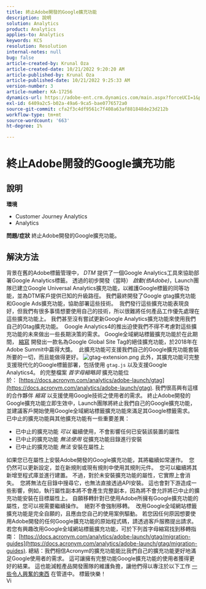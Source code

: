 ```yaml
---
title: 終止Adobe開發的Google擴充功能
description: 說明
solution: Analytics
product: Analytics
applies-to: Analytics
keywords: KCS
resolution: Resolution
internal-notes: null
bug: false
article-created-by: Krunal Oza
article-created-date: 10/21/2022 9:20:20 AM
article-published-by: Krunal Oza
article-published-date: 10/21/2022 9:25:33 AM
version-number: 3
article-number: KA-17256
dynamics-url: https://adobe-ent.crm.dynamics.com/main.aspx?forceUCI=1&pagetype=entityrecord&etn=knowledgearticle&id=98c25394-2151-ed11-bba2-0022480867fb
exl-id: 6409a2c5-b02a-49a6-9ca5-bae0776572a0
source-git-commit: cfa2f3c4df9561c7f408a63af881848de23d212b
workflow-type: tm+mt
source-wordcount: '663'
ht-degree: 1%

---
```


# 終止Adobe開發的Google擴充功能

## 說明

<b>環境</b>
- Customer Journey Analytics
- Analytics



<b>問題/症狀</b>
終止Adobe開發的Google擴充功能。


## 解決方法

背景在舊的Adobe標籤管理中， *DTM* 提供了一個Google Analytics工具來協助部署Google Analytics標籤。
透過的初步開發（當時） *啟動(依Adobe)*，Launch團隊已建立Google Universal Analytics擴充功能，以維護Google標籤的同等功能，並為DTM客戶提供已知的升級路徑。
我們最終開發了Google gtag擴充功能和Google Ads擴充功能，協助部署這些技術。  我們發行這些擴充功能表現良好，但我們有很多事情想要使用自己的技術，所以很難將任何產品工作優先處理在這些擴充功能上。 我們甚至沒有嘗試更新Google Analytics擴充功能來使用我們自己的Gtag擴充功能。 
Google Analytics4的推出迫使我們不得不考慮對這些擴充功能的未來做出一些長期決策的需求。
Google全域網站標籤擴充功能於在此期間， [縮寫](https://www.acronym.com/) 開發出一款名為Google Global Site Tag的絕佳擴充功能，於2018年在Adobe Summit中贏得大獎。  此擴充功能可支援我們自己的Google擴充功能套裝所要的一切，而且能做得更好。
![gtag-extension.png](https://experienceleaguecommunities.adobe.com/t5/image/serverpage/image-id/32446iD3F68A3559E15F49/image-size/large?v=v2&amp;amp;px=999 "gtag-extension.png")
此外，其擴充功能可完整支援現代化的Google標籤部署，包括使用 `gtag.js` 以及支援Google Analytics4。
的完整檔案 *首字母縮略詞* 擴充功能位於： [https://docs.acronym.com/analytics/adobe-launch/gtag](https://docs.acronym.com/analytics/adobe-launch/gtag).
我們很高興有這樣的合作夥伴 *縮寫* 以支援使用Google技術之使用者的需求。
終止Adobe開發的Google擴充功能立即生效中，Launch團隊將終止我們自己的Google擴充功能，並建議客戶開始使用Google全域網站標籤擴充功能來滿足其Google標籤需求。
已中止的擴充功能與其他擴充功能有一些重要差異：
- 已中止的擴充功能 *可以* 繼續使用，不會影響任何已安裝該裝置的屬性
- 已中止的擴充功能 *無法使用* 從擴充功能目錄進行安裝
- 已中止的擴充功能 *無法* 安裝在屬性上

如果您已在屬性上安裝Adobe開發的Google擴充功能，其將繼續如常運作。  您仍然可以更新設定，並在新規則或現有規則中使用其規則元件。  您可以繼續將其新增至程式庫並進行建置。
不過，對於未安裝擴充功能的屬性，它實際上會消失。  您將無法在目錄中搜尋它，也無法直接透過API安裝。
這也會對下游造成一些影響，例如，執行屬性副本將不會產生完整副本，因為將不會允許將已中止的擴充功能安裝在目標屬性上。
自願移轉針對已使用Adobe所擁有Google擴充功能的屬性，您可以視需要繼續操作。  絕對不會強制移轉。  改用Google全域網站標籤擴充功能是完全自願的，且應由您自己的使用案例驅動。
若您因任何原因想要使用Adobe開發的任何Google擴充功能的原始程式碼，請透過客戶服務提出請求。
若您有興趣改用Google全域網站標籤擴充功能，可於下列首字母縮寫找到移轉指南： [https://docs.acronym.com/analytics/adobe-launch/gtag/migration-guides](https://docs.acronym.com/analytics/adobe-launch/gtag/migration-guides).
總結：我們相信Acronym的擴充功能能比我們自己的擴充功能更好地滿足Google使用者的需求。 這可讓擁有完整功能Google擴充功能的使用者獲得更好的結果。 這也能減輕產品開發團隊的維護負擔，讓他們得以專注於以下工作 [一些令人興奮的東西](https://experienceleaguecommunities.adobe.com/t5/adobe-experience-platform-launch/data-collection-roadmap/ba-p/401733) 在管道中。
標籤快樂！<br>Vi
